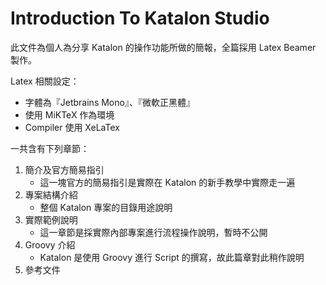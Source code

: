 # Introduction To Katalon Studio

此文件為個人為分享 Katalon 的操作功能所做的簡報，全篇採用 Latex Beamer 製作。

Latex 相關設定：
* 字體為『Jetbrains Mono』、『微軟正黑體』
* 使用 MiKTeX 作為環境
* Compiler 使用 XeLaTex

一共含有下列章節：

1. 簡介及官方簡易指引
   * 這一塊官方的簡易指引是實際在 Katalon 的新手教學中實際走一遍
2. 專案結構介紹
   * 整個 Katalon 專案的目錄用途說明
3. 實際範例說明
   * 這一章節是採實際內部專案進行流程操作說明，暫時不公開
4. Groovy 介紹
   * Katalon 是使用 Groovy 進行 Script 的撰寫，故此篇章對此稍作說明
5. 參考文件